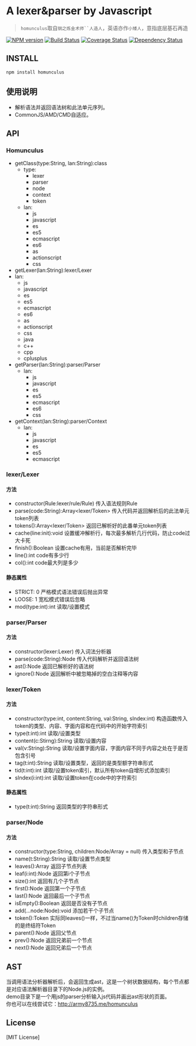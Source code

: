 # A lexer&parser by Javascript
> `homunculus`取自`钢之炼金术师``人造人`，英语亦作`小矮人`，意指底层基石再造

[![NPM version](https://badge.fury.io/js/homunculus.png)](https://npmjs.org/package/homunculus)
[![Build Status](https://travis-ci.org/army8735/homunculus.svg?branch=master)](https://travis-ci.org/army8735/homunculus)
[![Coverage Status](https://coveralls.io/repos/army8735/homunculus/badge.png)](https://coveralls.io/r/army8735/homunculus)
[![Dependency Status](https://david-dm.org/army8735/homunculus.png)](https://david-dm.org/army8735/homunculus)

## INSTALL
```
npm install homunculus
```

## 使用说明
* 解析语法并返回语法树和此法单元序列。
* CommonJS/AMD/CMD自适应。

## API
### Homunculus
* getClass(type:String, lan:String):class
  * type:
    * lexer 
    * parser
    * node
    * context
    * token
  * lan: 
    * js
    * javascript
    * es 
    * es5
    * ecmascript
    * es6
    * as
    * actionscript
    * css
* getLexer(lan:String):lexer/Lexer
 * lan:
   * js
   * javascript
   * es
   * es5
   * ecmascript
   * es6
   * as
   * actionscript
   * css
   * java
   * c++
   * cpp
   * cplusplus
* getParser(lan:String):parser/Parser
  * lan:
    * js
    * javascript
    * es
    * es5
    * ecmascript
    * es6
    * css
* getContext(lan:String):parser/Context
  * lan:
    * js
    * javascript
    * es
    * es5
    * ecmascript

### lexer/Lexer
#### 方法
* constructor(Rule:lexer/rule/Rule) 传入语法规则Rule
* parse(code:String):Array<lexer/Token> 传入代码并返回解析后的此法单元token列表
* tokens():Array<lexer/Token> 返回已解析好的此番单元token列表
* cache(line:init):void 设置缓冲解析行，每次最多解析几行代码，防止code过大卡死
* finish():Boolean 设置cache有用，当前是否解析完毕
* line():int code有多少行
* col():int code最大列是多少

#### 静态属性
* STRICT: 0 严格模式语法错误后抛出异常
* LOOSE: 1 宽松模式错误后忽略
* mod(type:int):int 读取/设置模式

### parser/Parser
#### 方法
* constructor(lexer:Lexer) 传入词法分析器
* parse(code:String):Node 传入代码解析并返回语法树
* ast():Node 返回已解析好的语法树
* ignore():Node 返回解析中被忽略掉的空白注释等内容

### lexer/Token
#### 方法
* constructor(type:int, content:String, val:String, sIndex:int) 构造函数传入token的类型、内容、字面内容和在代码中的开始字符索引
* type(t:int):int 读取/设置类型
* content(c:Stirng):String 读取/设置内容
* val(v:String):String 读取/设置字面内容，字面内容不同于内容之处在于是否包含引号
* tag(t:int):String 读取/设置类型，返回的是类型额字符串形式
* tid(t:int):int 读取/设置token索引，默认所有token自增形式添加索引
* sIndex(i:int):int 读取/设置token在code中的字符索引

#### 静态属性
* type(t:int):String 返回类型的字符串形式

### parser/Node
#### 方法
* constructor(type:String, children:Node/Array<Node> = null) 传入类型和子节点
* name(t:String):String 读取/设置节点类型
* leaves():Array<Node> 返回子节点列表
* leaf(i:int):Node 返回第i个子节点
* size():int 返回有几个子节点
* first():Node 返回第一个子节点
* last():Node 返回最后一个子节点
* isEmpty():Boolean 返回是否没有子节点
* add(...node:Node):void 添加若干个子节点
* token():Token 实际同leaves()一样，不过当name()为Token时children存储的是终结符Token
* parent():Node 返回父节点
* prev():Node 返回兄弟前一个节点
* next():Node 返回兄弟后一个节点

## AST
当调用语法分析器解析后，会返回生成ast，这是一个树状数据结构，每个节点都是对应语法解析器目录下的Node.js的实例。<br/>
demo目录下是一个用js的parser分析输入js代码并画出ast形状的页面。<br/>
你也可以在线尝试它：http://army8735.me/homunculus

## License
[MIT License]